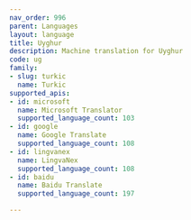 ```yaml
---
nav_order: 996
parent: Languages
layout: language
title: Uyghur
description: Machine translation for Uyghur
code: ug
family:
- slug: turkic
  name: Turkic
supported_apis:
- id: microsoft
  name: Microsoft Translator
  supported_language_count: 103
- id: google
  name: Google Translate
  supported_language_count: 108
- id: lingvanex
  name: LingvaNex
  supported_language_count: 108
- id: baidu
  name: Baidu Translate
  supported_language_count: 197

---
```



